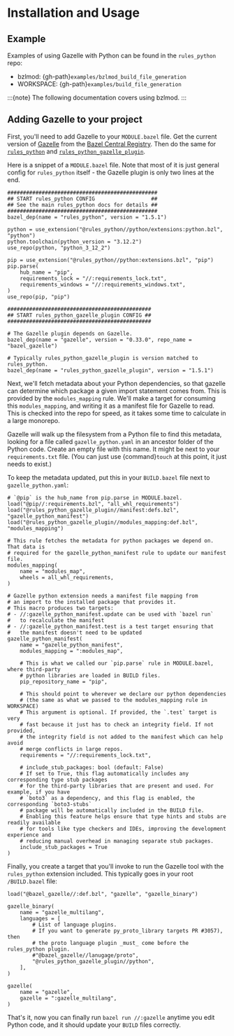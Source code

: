 # Installation and Usage

## Example

Examples of using Gazelle with Python can be found in the `rules_python`
repo:

* bzlmod: {gh-path}`examples/bzlmod_build_file_generation`
* WORKSPACE: {gh-path}`examples/build_file_generation`

:::{note}
The following documentation covers using bzlmod.
:::


## Adding Gazelle to your project

First, you'll need to add Gazelle to your `MODULE.bazel` file. Get the current
version of [Gazelle][bcr-gazelle] from the [Bazel Central Registry][bcr]. Then
do the same for [`rules_python`][bcr-rules-python] and
[`rules_python_gazelle_plugin`][bcr-rules-python-gazelle-plugin].

[bcr-gazelle]: https://registry.bazel.build/modules/gazelle
[bcr]: https://registry.bazel.build/
[bcr-rules-python]: https://registry.bazel.build/modules/rules_python
[bcr-rules-python-gazelle-plugin]: https://registry.bazel.build/modules/rules_python_gazelle_plugin

Here is a snippet of a `MODULE.bazel` file. Note that most of it is just
general config for `rules_python` itself - the Gazelle plugin is only two lines
at the end.

```starlark
################################################
## START rules_python CONFIG                  ##
## See the main rules_python docs for details ##
################################################
bazel_dep(name = "rules_python", version = "1.5.1")

python = use_extension("@rules_python//python/extensions:python.bzl", "python")
python.toolchain(python_version = "3.12.2")
use_repo(python, "python_3_12_2")

pip = use_extension("@rules_python//python:extensions.bzl", "pip")
pip.parse(
    hub_name = "pip",
    requirements_lock = "//:requirements_lock.txt",
    requirements_windows = "//:requirements_windows.txt",
)
use_repo(pip, "pip")

##############################################
## START rules_python_gazelle_plugin CONFIG ##
##############################################

# The Gazelle plugin depends on Gazelle.
bazel_dep(name = "gazelle", version = "0.33.0", repo_name = "bazel_gazelle")

# Typically rules_python_gazelle_plugin is version matched to rules_python.
bazel_dep(name = "rules_python_gazelle_plugin", version = "1.5.1")
```

Next, we'll fetch metadata about your Python dependencies, so that gazelle can
determine which package a given import statement comes from. This is provided
by the `modules_mapping` rule. We'll make a target for consuming this
`modules_mapping`, and writing it as a manifest file for Gazelle to read.
This is checked into the repo for speed, as it takes some time to calculate
in a large monorepo.

Gazelle will walk up the filesystem from a Python file to find this metadata,
looking for a file called `gazelle_python.yaml` in an ancestor folder
of the Python code. Create an empty file with this name. It might be next
to your `requirements.txt` file. (You can just use {command}`touch` at
this point, it just needs to exist.)

To keep the metadata updated, put this in your `BUILD.bazel` file next
to `gazelle_python.yaml`:

```starlark
# `@pip` is the hub_name from pip.parse in MODULE.bazel.
load("@pip//:requirements.bzl", "all_whl_requirements")
load("@rules_python_gazelle_plugin//manifest:defs.bzl", "gazelle_python_manifest")
load("@rules_python_gazelle_plugin//modules_mapping:def.bzl", "modules_mapping")

# This rule fetches the metadata for python packages we depend on. That data is
# required for the gazelle_python_manifest rule to update our manifest file.
modules_mapping(
    name = "modules_map",
    wheels = all_whl_requirements,
)

# Gazelle python extension needs a manifest file mapping from
# an import to the installed package that provides it.
# This macro produces two targets:
# - //:gazelle_python_manifest.update can be used with `bazel run`
#   to recalculate the manifest
# - //:gazelle_python_manifest.test is a test target ensuring that
#   the manifest doesn't need to be updated
gazelle_python_manifest(
    name = "gazelle_python_manifest",
    modules_mapping = ":modules_map",

    # This is what we called our `pip.parse` rule in MODULE.bazel, where third-party
    # python libraries are loaded in BUILD files.
    pip_repository_name = "pip",

    # This should point to wherever we declare our python dependencies
    # (the same as what we passed to the modules_mapping rule in WORKSPACE)
    # This argument is optional. If provided, the `.test` target is very
    # fast because it just has to check an integrity field. If not provided,
    # the integrity field is not added to the manifest which can help avoid
    # merge conflicts in large repos.
    requirements = "//:requirements_lock.txt",

    # include_stub_packages: bool (default: False)
    # If set to True, this flag automatically includes any corresponding type stub packages
    # for the third-party libraries that are present and used. For example, if you have
    # `boto3` as a dependency, and this flag is enabled, the corresponding `boto3-stubs`
    # package will be automatically included in the BUILD file.
    # Enabling this feature helps ensure that type hints and stubs are readily available
    # for tools like type checkers and IDEs, improving the development experience and
    # reducing manual overhead in managing separate stub packages.
    include_stub_packages = True
)
```

Finally, you create a target that you'll invoke to run the Gazelle tool
with the `rules_python` extension included. This typically goes in your root
`/BUILD.bazel` file:

```starlark
load("@bazel_gazelle//:def.bzl", "gazelle", "gazelle_binary")

gazelle_binary(
    name = "gazelle_multilang",
    languages = [
        # List of language plugins.
        # If you want to generate py_proto_library targets PR #3057), then
        # the proto language plugin _must_ come before the rules_python plugin.
        #"@bazel_gazelle//lanugage/proto",
        "@rules_python_gazelle_plugin//python",
    ],
)

gazelle(
    name = "gazelle",
    gazelle = ":gazelle_multilang",
)
```

That's it, now you can finally run `bazel run //:gazelle` anytime
you edit Python code, and it should update your `BUILD` files correctly.
